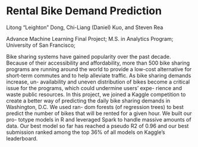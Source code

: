 # Rental Bike Demand Prediction
Litong “Leighton” Dong, Chi-Liang (Daniel) Kuo, and Steven Rea

Advance Machine Learning Final Project; M.S. in Analytics Program; University of San Francisco;

Bike sharing systems have gained popularity over the past decade. Because of their accessibility and affordability, more than 500 bike sharing programs are running around the world to provide a low-cost alternative for short-term commutes and to help alleviate traffic. As bike sharing demands increase, un- availability and uneven distribution of bikes become a critical issue for the programs, which could undermine users’ expe- rience and waste public resources. In this project, we joined a Kaggle competition to create a better way of predicting the daily bike sharing demands in Washington, D.C. We used ran- dom forests (of regression trees) to best predict the number of bikes that will be rented for a given hour. We built our pro- totype models in R and leveraged Spark to handle massive amounts of data. Our best model so far has reached a pseudo R2 of 0.96 and our best submission ranked among the top 36% of all models on Kaggle’s leaderboard.

